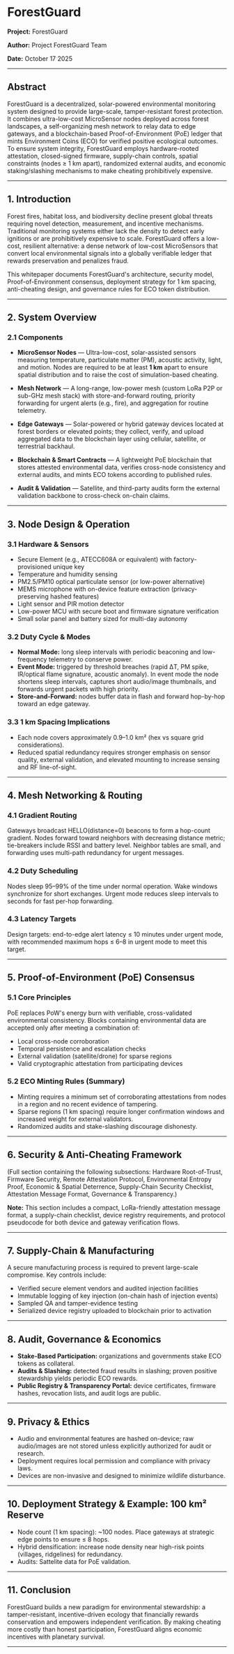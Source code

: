 # ForestGuard

**Project:** ForestGuard

**Author:** Project ForestGuard Team

**Date:** October 17 2025

---

## Abstract

ForestGuard is a decentralized, solar-powered environmental monitoring system designed to provide large-scale, tamper-resistant forest protection. It combines ultra-low-cost MicroSensor nodes deployed across forest landscapes, a self-organizing mesh network to relay data to edge gateways, and a blockchain-based Proof-of-Environment (PoE) ledger that mints Environment Coins (ECO) for verified positive ecological outcomes. To ensure system integrity, ForestGuard employs hardware-rooted attestation, closed-signed firmware, supply-chain controls, spatial constraints (nodes ≥ 1 km apart), randomized external audits, and economic staking/slashing mechanisms to make cheating prohibitively expensive.

---

## 1. Introduction

Forest fires, habitat loss, and biodiversity decline present global threats requiring novel detection, measurement, and incentive mechanisms. Traditional monitoring systems either lack the density to detect early ignitions or are prohibitively expensive to scale. ForestGuard offers a low-cost, resilient alternative: a dense network of low-cost MicroSensors that convert local environmental signals into a globally verifiable ledger that rewards preservation and penalizes fraud.

This whitepaper documents ForestGuard's architecture, security model, Proof-of-Environment consensus, deployment strategy for 1 km spacing, anti-cheating design, and governance rules for ECO token distribution.

---

## 2. System Overview

### 2.1 Components

- **MicroSensor Nodes** — Ultra-low-cost, solar-assisted sensors measuring temperature, particulate matter (PM), acoustic activity, light, and motion. Nodes are required to be at least **1 km** apart to ensure spatial distribution and to raise the cost of simulation-based cheating.

- **Mesh Network** — A long-range, low-power mesh (custom LoRa P2P or sub-GHz mesh stack) with store-and-forward routing, priority forwarding for urgent alerts (e.g., fire), and aggregation for routine telemetry.

- **Edge Gateways** — Solar-powered or hybrid gateway devices located at forest borders or elevated points; they collect, verify, and upload aggregated data to the blockchain layer using cellular, satellite, or terrestrial backhaul.

- **Blockchain & Smart Contracts** — A lightweight PoE blockchain that stores attested environmental data, verifies cross-node consistency and external audits, and mints ECO tokens according to published rules.

- **Audit & Validation** — Satellite, and third-party audits form the external validation backbone to cross-check on-chain claims.

---

## 3. Node Design & Operation

### 3.1 Hardware & Sensors

- Secure Element (e.g., ATECC608A or equivalent) with factory-provisioned unique key
- Temperature and humidity sensing
- PM2.5/PM10 optical particulate sensor (or low-power alternative)
- MEMS microphone with on-device feature extraction (privacy-preserving hashed features)
- Light sensor and PIR motion detector
- Low-power MCU with secure boot and firmware signature verification
- Small solar panel and battery sized for multi-day autonomy

### 3.2 Duty Cycle & Modes

- **Normal Mode:** long sleep intervals with periodic beaconing and low-frequency telemetry to conserve power.
- **Event Mode:** triggered by threshold breaches (rapid ΔT, PM spike, IR/optical flame signature, acoustic anomaly). In event mode the node shortens sleep intervals, captures short audio/image thumbnails, and forwards urgent packets with high priority.
- **Store-and-Forward:** nodes buffer data in flash and forward hop-by-hop toward an edge gateway.

### 3.3 1 km Spacing Implications

- Each node covers approximately 0.9–1.0 km² (hex vs square grid considerations).
- Reduced spatial redundancy requires stronger emphasis on sensor quality, external validation, and elevated mounting to increase sensing and RF line-of-sight.

---

## 4. Mesh Networking & Routing

### 4.1 Gradient Routing

Gateways broadcast HELLO(distance=0) beacons to form a hop-count gradient. Nodes forward toward neighbors with decreasing distance metric; tie-breakers include RSSI and battery level. Neighbor tables are small, and forwarding uses multi-path redundancy for urgent messages.

### 4.2 Duty Scheduling

Nodes sleep 95–99% of the time under normal operation. Wake windows synchronize for short exchanges. Urgent mode reduces sleep intervals to seconds for fast per-hop forwarding.

### 4.3 Latency Targets

Design targets: end-to-edge alert latency ≤ 10 minutes under urgent mode, with recommended maximum hops ≤ 6–8 in urgent mode to meet this target.

---

## 5. Proof-of-Environment (PoE) Consensus

### 5.1 Core Principles

PoE replaces PoW's energy burn with verifiable, cross-validated environmental consistency. Blocks containing environmental data are accepted only after meeting a combination of:

- Local cross-node corroboration
- Temporal persistence and escalation checks
- External validation (satellite/drone) for sparse regions
- Valid cryptographic attestation from participating devices

### 5.2 ECO Minting Rules (Summary)

- Minting requires a minimum set of corroborating attestations from nodes in a region and no recent evidence of tampering.
- Sparse regions (1 km spacing) require longer confirmation windows and increased weight for external validators.
- Randomized audits and stake-slashing discourage dishonesty.

---

## 6. Security & Anti-Cheating Framework

(Full section containing the following subsections: Hardware Root-of-Trust, Firmware Security, Remote Attestation Protocol, Environmental Entropy Proof, Economic & Spatial Deterrence, Supply-Chain Security Checklist, Attestation Message Format, Governance & Transparency.)

**Note:** This section includes a compact, LoRa-friendly attestation message format, a supply-chain checklist, device registry requirements, and protocol pseudocode for both device and gateway verification flows.

---

## 7. Supply-Chain & Manufacturing

A secure manufacturing process is required to prevent large-scale compromise. Key controls include:

- Verified secure element vendors and audited injection facilities
- Immutable logging of key injection (on-chain hash of injection events)
- Sampled QA and tamper-evidence testing
- Serialized device registry uploaded to blockchain prior to activation

---

## 8. Audit, Governance & Economics

- **Stake-Based Participation:** organizations and governments stake ECO tokens as collateral.
- **Audits & Slashing:** detected fraud results in slashing; proven positive stewardship yields periodic ECO rewards.
- **Public Registry & Transparency Portal:** device certificates, firmware hashes, revocation lists, and audit logs are public.

---

## 9. Privacy & Ethics

- Audio and environmental features are hashed on-device; raw audio/images are not stored unless explicitly authorized for audit or research.
- Deployment requires local permission and compliance with privacy laws.
- Devices are non-invasive and designed to minimize wildlife disturbance.

---

## 10. Deployment Strategy & Example: 100 km² Reserve

- Node count (1 km spacing): ~100 nodes. Place gateways at strategic edge points to ensure ≤ 8 hops.
- Hybrid densification: increase node density near high-risk points (villages, ridgelines) for redundancy.
- Audits: Sattelite data for PoE validation.

---

## 11. Conclusion

ForestGuard builds a new paradigm for environmental stewardship: a tamper-resistant, incentive-driven ecology that financially rewards conservation and empowers independent verification. By making cheating more costly than honest participation, ForestGuard aligns economic incentives with planetary survival.

---
